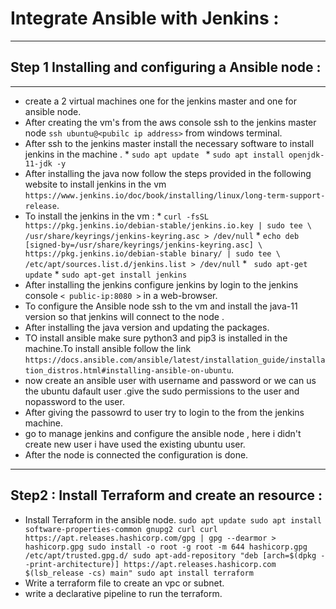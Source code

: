# Integrate Ansible with Jenkins :
------------------------------------
## Step 1 Installing and configuring a Ansible node :
-----
* create a 2 virtual machines one for the jenkins master and one for ansible node.
* After creating the vm's from the aws console ssh to the jenkins master node `ssh ubuntu@<pubilc ip address>` from windows terminal.
*  After ssh to the jenkins master install the necessary software  to install jenkins in the machine .
        * `sudo apt update `
        * `sudo apt install openjdk-11-jdk -y `
* After installing the java now follow the steps provided in the following website to install jenkins in the vm `https://www.jenkins.io/doc/book/installing/linux/long-term-support-release`.
* To install the jenkins in the vm :
        * `curl -fsSL https://pkg.jenkins.io/debian-stable/jenkins.io.key | sudo tee \
        /usr/share/keyrings/jenkins-keyring.asc > /dev/null`
        * `echo deb [signed-by=/usr/share/keyrings/jenkins-keyring.asc] \
  https://pkg.jenkins.io/debian-stable binary/ | sudo tee \
  /etc/apt/sources.list.d/jenkins.list > /dev/null` 
        * ` sudo apt-get update`
        * `sudo apt-get install jenkins`  
*  After installing the jenkins configure jenkins by login to the jenkins console `< public-ip:8080 >` in a web-browser.
*  To configure the Ansible node ssh to the vm and install the java-11 version so that jenkins will connect to the node .
*  After installing the java version and updating the packages.
*  TO install ansible make sure python3 and pip3 is installed in the machine.To install ansible follow the link `https://docs.ansible.com/ansible/latest/installation_guide/installation_distros.html#installing-ansible-on-ubuntu`.
*  now create an ansible user with username and password or we can us the ubuntu dafault user .give the sudo permissions to the user and nopassword to the user.
*  After giving the passowrd to user try to login to the from the jenkins machine.
*  go to manage jenkins and configure the ansible node , here i didn't create new user i have used the existing ubuntu user.
*  After the node is connected the configuration is done.
------------------
## Step2 : Install Terraform and create an resource :
* Install Terraform in the ansible node.
       ``` sudo apt update
         sudo apt install  software-properties-common gnupg2 curl
          curl https://apt.releases.hashicorp.com/gpg | gpg --dearmor > hashicorp.gpg
        sudo install -o root -g root -m 644 hashicorp.gpg /etc/apt/trusted.gpg.d/
        sudo apt-add-repository "deb [arch=$(dpkg --print-architecture)] https://apt.releases.hashicorp.com $(lsb_release -cs) main"
        sudo apt install terraform
       ```
* Write a terraform file to create an vpc or subnet.
* write a declarative pipeline to run the terraform.